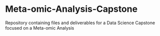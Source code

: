 # Meta-omic-Analysis-Capstone
Repository containing files and deliverables for a Data Science Capstone focused on a Meta-omic Analysis
